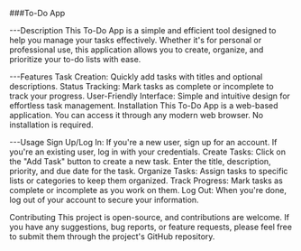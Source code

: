 ###To-Do App

---Description
This To-Do App is a simple and efficient tool designed to help you manage your tasks effectively. Whether it's for personal or professional use, this application allows you to create, organize, and prioritize your to-do lists with ease.

---Features
Task Creation: Quickly add tasks with titles and optional descriptions.
Status Tracking: Mark tasks as complete or incomplete to track your progress.
User-Friendly Interface: Simple and intuitive design for effortless task management.
Installation
This To-Do App is a web-based application. You can access it through any modern web browser. No installation is required.

---Usage
Sign Up/Log In: If you're a new user, sign up for an account. If you're an existing user, log in with your credentials.
Create Tasks: Click on the "Add Task" button to create a new task. Enter the title, description, priority, and due date for the task.
Organize Tasks: Assign tasks to specific lists or categories to keep them organized.
Track Progress: Mark tasks as complete or incomplete as you work on them.
Log Out: When you're done, log out of your account to secure your information.


Contributing
This project is open-source, and contributions are welcome. If you have any suggestions, bug reports, or feature requests, please feel free to submit them through the project's GitHub repository.

